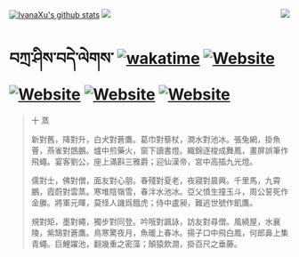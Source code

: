 [![IvanaXu's github stats](https://github-readme-stats.vercel.app/api?username=IvanaXu&theme=codeSTACKr)](https://github.com/anuraghazra/github-readme-stats)
<img align="right" src="https://github-readme-stats.vercel.app/api/top-langs/?username=IvanaXu&langs_count=8&theme=codeSTACKr" />
<img src="https://github-readme-stats.vercel.app/api/wakatime?username=IvanaXu&layout=compact&langs_count=8&theme=codeSTACKr&custom_title=Programming&nbsp;Times&nbsp;(Since&nbsp;Jul.29.2021)" />
# བཀྲ་ཤིས་བདེ་ལེགས་	[![wakatime](https://wakatime.com/badge/user/5043ee4a-e361-4607-9d47-d557f2005d05.svg)](https://wakatime.com/@5043ee4a-e361-4607-9d47-d557f2005d05)	[![Website](https://img.shields.io/website?label=tianchi&up_color=orange&up_message=IvanaXu&url=https%3A%2F%2Fshields.io)](https://tianchi.aliyun.com/home/science/scienceDetail?userId=1095279182618)	[![Website](https://img.shields.io/website?label=yuque&up_color=green&up_message=IvanaXu&url=https%3A%2F%2Fshields.io)](https://www.yuque.com/ivanaxu)	[![Website](https://img.shields.io/website?label=leetcode&up_color=yellow&up_message=IvanaXu&url=https%3A%2F%2Fshields.io)](https://leetcode.cn/u/ivanaxu)	[![Website](https://img.shields.io/website?label=aistudio&up_color=violet&up_message=IvanaXu&url=https%3A%2F%2Fshields.io)](https://aistudio.baidu.com/aistudio/personalcenter/thirdview/979775)
> 十 蒸
> 
> 新對舊，降對升，白犬對蒼鷹。葛巾對藜杖，澗水對池冰。張兔網，掛魚罾，燕雀對鵾鵬。爐中煎藥火，窗下讀書燈。織錦逐梭成舞鳳，畫屏誤筆作飛蠅。宴客劉公，座上滿斟三雅爵；迎仙漢帝，宮中高插九光燈。
> 
> 儒對士，佛對僧，面友對心朋。春殘對夏老，夜寢對晨興。千里馬，九霄鵬，霞蔚對雲蒸。寒堆陰嶺雪，春泮水池冰。亞父憤生撞玉斗，周公誓死作金縢。將軍元暉，莫怪人譏爲餓虎；侍中盧昶，難逃世號作飢鷹。
> 
> 規對矩，墨對繩，獨步對同登。吟哦對諷詠，訪友對尋僧。風繞屋，水襄陵，紫鵠對蒼鷹。鳥寒驚夜月，魚暖上春冰。揚子口中飛白鳳，何郎鼻上集青蠅。巨鯉躍池，翻幾重之密藻；顛猿飲澗，掛百尺之垂藤。
>

